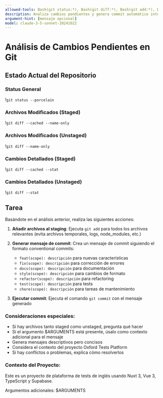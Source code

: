 ```yaml
---
allowed-tools: Bash(git status:*), Bash(git diff:*), Bash(git add:*), Bash(git commit:*)
description: Analiza cambios pendientes y genera commit automático inteligente
argument-hint: [mensaje opcional]
model: claude-3-5-sonnet-20241022
---
```


# Análisis de Cambios Pendientes en Git

## Estado Actual del Repositorio

### Status General

!`git status --porcelain`

### Archivos Modificados (Staged)

!`git diff --cached --name-only`

### Archivos Modificados (Unstaged)

!`git diff --name-only`

### Cambios Detallados (Staged)

!`git diff --cached --stat`

### Cambios Detallados (Unstaged)

!`git diff --stat`

## Tarea

Basándote en el análisis anterior, realiza las siguientes acciones:

1. **Añadir archivos al staging**: Ejecuta `git add` para todos los archivos relevantes (evita archivos temporales, logs, node_modules, etc.)

2. **Generar mensaje de commit**: Crea un mensaje de commit siguiendo el formato conventional commits:

   - `feat(scope): descripción` para nuevas características
   - `fix(scope): descripción` para corrección de errores
   - `docs(scope): descripción` para documentación
   - `style(scope): descripción` para cambios de formato
   - `refactor(scope): descripción` para refactoring
   - `test(scope): descripción` para tests
   - `chore(scope): descripción` para tareas de mantenimiento

3. **Ejecutar commit**: Ejecuta el comando `git commit` con el mensaje generado

### Consideraciones especiales:

- Si hay archivos tanto staged como unstaged, pregunta qué hacer
- Si el argumento $ARGUMENTS está presente, úsalo como contexto adicional para el mensaje
- Genera mensajes descriptivos pero concisos
- Considera el contexto del proyecto Oxford Tests Platform
- Si hay conflictos o problemas, explica cómo resolverlos

### Contexto del Proyecto:

Este es un proyecto de plataforma de tests de inglés usando Nuxt 3, Vue 3, TypeScript y Supabase.

Argumentos adicionales: $ARGUMENTS
